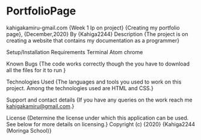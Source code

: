 # PortfolioPage
kahigakamiru-gmail.com
{Week 1 Ip on project}
{Creating my portfolio page}, {December,2020}
By {Kahiga2244}
Description
{The project is on creating a website that contains my documentation as a programmer}

Setup/Installation Requirements
Terminal
Atom
chrome

Known Bugs
{The code works correctly though the you have to download all the files for it to run }

Technologies Used
{The languages and tools you used to work on this project. Among the technologies used are HTML and CSS.}

Support and contact details
{If you have any queries on the work reach me kahigakamiru@gmail.com.}

License
{Determine the license under which this application can be used. See below for more details on licensing.} Copyright (c) {2020} {Kahiga2244 (Moringa School)}
